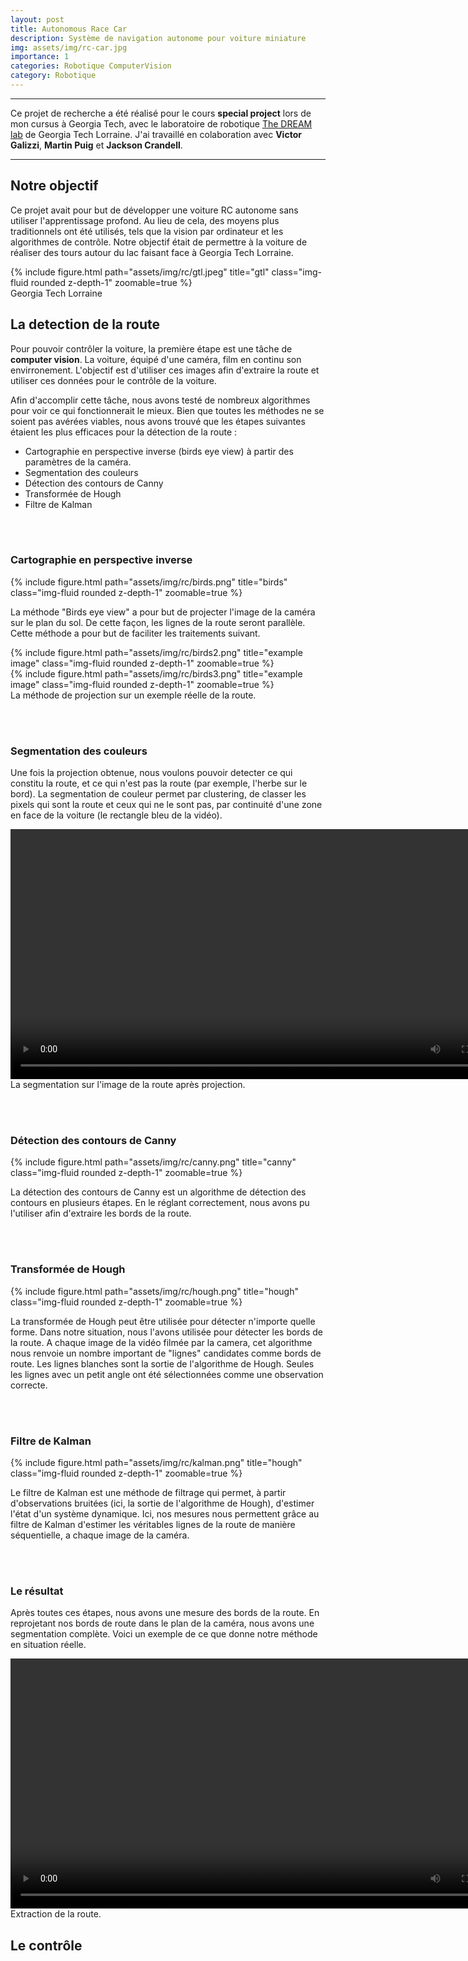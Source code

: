 ```yaml
---
layout: post
title: Autonomous Race Car
description: Système de navigation autonome pour voiture miniature
img: assets/img/rc-car.jpg
importance: 1
categories: Robotique ComputerVision
category: Robotique
---
```


***
Ce projet de recherche a été réalisé pour le cours **special project** lors de mon cursus à Georgia Tech, avec le laboratoire de robotique [The DREAM lab](https://dream.georgiatech-metz.fr) de Georgia Tech Lorraine. 
J'ai travaillé en colaboration avec **Victor Galizzi**, **Martin Puig** et **Jackson Crandell**.

***

## Notre objectif

Ce projet avait pour but de développer une voiture RC autonome sans utiliser l'apprentissage profond. Au lieu de cela, des moyens plus traditionnels ont été utilisés, tels que la vision par ordinateur et les algorithmes de contrôle. 
Notre objectif était de permettre à la voiture de réaliser des tours autour du lac faisant face à Georgia Tech Lorraine.


<div class="row">
    <div class="col-sm mt-3 mt-md-0">
        {% include figure.html path="assets/img/rc/gtl.jpeg" title="gtl" class="img-fluid rounded z-depth-1" zoomable=true %}
    </div>
</div>
<div class="caption">
    Georgia Tech Lorraine
</div>


## La detection de la route 

Pour pouvoir contrôler la voiture, la première étape est une tâche de **computer vision**. La voiture, équipé d'une caméra, film en continu son envirronement. L'objectif est d'utiliser ces images afin d'extraire la route et utiliser ces données pour le contrôle de la voiture.

Afin d'accomplir cette tâche, nous avons testé de nombreux algorithmes pour voir ce qui fonctionnerait le mieux. Bien que toutes les méthodes ne se soient pas avérées viables, nous avons trouvé que les étapes suivantes étaient les plus efficaces pour la détection de la route : 
- Cartographie en perspective inverse (birds eye view) à partir des paramètres de la caméra.
- Segmentation des couleurs
- Détection des contours de Canny
- Transformée de Hough
- Filtre de Kalman

<br/><br/>

### Cartographie en perspective inverse


<div class="row justify-content-sm-center">
    <div class="col-sm-4 mt-3 mt-md-0">
        {% include figure.html path="assets/img/rc/birds.png" title="birds" class="img-fluid rounded z-depth-1" zoomable=true %}
    </div>
    <div class="col-sm-8 mt-3 mt-md-0">
        <p> La méthode "Birds eye view" a pour but de projecter l'image de la caméra sur le plan du sol. De cette façon, les lignes de la route seront parallèle. Cette méthode a pour but de faciliter les traitements suivant.  </p>
    </div>
</div>

<div class="row mt-3">
    <div class="col-sm mt-3 mt-md-0">
        {% include figure.html path="assets/img/rc/birds2.png" title="example image" class="img-fluid rounded z-depth-1" zoomable=true %}
    </div>
    <div class="col-sm mt-3 mt-md-0">
        {% include figure.html path="assets/img/rc/birds3.png" title="example image" class="img-fluid rounded z-depth-1" zoomable=true %}
    </div>
</div>

<div class="caption">
    La méthode de projection sur un exemple réelle de la route.
</div>


<br/><br/>

### Segmentation des couleurs

Une fois la projection obtenue, nous voulons pouvoir detecter ce qui constitu la route, et ce qui n'est pas la route (par exemple, l'herbe sur le bord). La segmentation de couleur permet par clustering, de classer les pixels qui sont la route et ceux qui ne le sont pas, par continuité d'une zone en face de la voiture (le rectangle bleu de la vidéo).

<div class="row">
    <div class="col-sm mt-3 mt-md-0">
        <video controls width="800">
            <source src="/assets/img/rc/seg.mp4" type="video/mp4">
        </video>
    </div>
</div>
<div class="caption">
    La segmentation sur l'image de la route après projection.
</div>

<br/><br/>

### Détection des contours de Canny

<div class="row justify-content-sm-center">
    <div class="col-sm-4 mt-3 mt-md-0">
        {% include figure.html path="assets/img/rc/canny.png" title="canny" class="img-fluid rounded z-depth-1" zoomable=true %}
    </div>
    <div class="col-sm-8 mt-3 mt-md-0">
        <p> La détection des contours de Canny est un algorithme de détection des contours en plusieurs étapes. En le réglant correctement, nous avons pu l'utiliser afin d'extraire les bords de la route.  </p>
    </div>
</div>

<br/><br/>


### Transformée de Hough



<div class="row justify-content-sm-center">
    <div class="col-sm-4 mt-3 mt-md-0">
        {% include figure.html path="assets/img/rc/hough.png" title="hough" class="img-fluid rounded z-depth-1" zoomable=true %}
    </div>
    <div class="col-sm-8 mt-3 mt-md-0">
        <p> La transformée de Hough peut être utilisée pour détecter n'importe quelle forme. Dans notre situation, nous l'avons utilisée pour détecter les bords de la route. A chaque image de la vidéo filmée par la camera, cet algorithme nous renvoie un nombre important de "lignes" candidates comme bords de route. Les lignes blanches sont la sortie de l'algorithme de Hough. Seules les lignes avec un petit angle ont été sélectionnées comme une observation correcte.</p>
    </div>
</div>

<br/><br/>


### Filtre de Kalman


<div class="row justify-content-sm-center">
    <div class="col-sm-4 mt-3 mt-md-0">
        {% include figure.html path="assets/img/rc/kalman.png" title="hough" class="img-fluid rounded z-depth-1" zoomable=true %}
    </div>
    <div class="col-sm-8 mt-3 mt-md-0">
        <p> Le filtre de Kalman est une méthode de filtrage qui permet, à partir d'observations bruitées (ici, la sortie de l'algorithme de Hough), d'estimer l'état d'un système dynamique. Ici, nos mesures nous permettent grâce au filtre de Kalman d'estimer les véritables lignes de la route de manière séquentielle, a chaque image de la caméra.</p>
    </div>
</div>

<br/><br/>

### Le résultat

Après toutes ces étapes, nous avons une mesure des bords de la route. En reprojetant nos bords de route dans le plan de la caméra, nous avons une segmentation complète. Voici un exemple de ce que donne notre méthode en situation réelle.


<div class="row">
    <div class="col-sm mt-3 mt-md-0">
        <video controls width="800">
            <source src="/assets/img/rc/kalman.mp4" type="video/mp4">
        </video>
    </div>
</div>
<div class="caption">
    Extraction de la route.
</div>


## Le contrôle

<br/><br/>
<br/><br/>
<br/><br/>